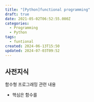 ```yaml
---
title: "[Python]functional programming"
draft: true
date: 2021-05-02T06:52:55.000Z
categories:
  - Programming
  - Python
tags:
  - funtional
created: 2024-06-13T15:50
updated: 2024-07-03T09:52
---
```



## 사전지식

함수형 프로그래밍 관련 내용

- 핵심은 함수를 

### 